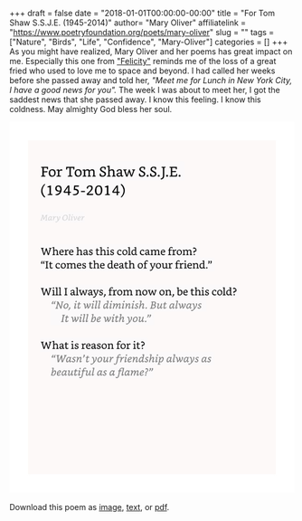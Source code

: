+++
draft = false
date = "2018-01-01T00:00:00-00:00"
title = "For Tom Shaw S.S.J.E. (1945-2014)"
author= "Mary Oliver"
affiliatelink = "https://www.poetryfoundation.org/poets/mary-oliver"
slug = ""
tags = ["Nature", "Birds", "Life", "Confidence", "Mary-Oliver"]
categories = []
+++
As you might have realized, Mary Oliver and her poems has great impact on me. Especially this one from <a href="http://a.co/btmOKQB" target="_blank">"Felicity"</a> reminds me of the loss of a great fried who used to love me to space and beyond. I had called her weeks before she passed away and told her, *"Meet me for Lunch in New York City, I have a good news for you".* The week I was about to meet her, I got the saddest news that she passed away. I know this feeling. I know this coldness. May almighty God bless her soul.

<img src="poetry/13.jpeg" alt="For-Tom-Shaw-SSJE" width="650px">

<p>Download this poem as <a href="poetry/13.jpeg" download="For-Tom-Shaw-SSJE">image</a>, <a href="poetry/txt/For-Tom-Shaw-SSJE.txt" download="hurricane--mary-oliver">text</a>, or <a href="poetry/pdf/for-tom-shaw.pdf" download="For-Tom-Shaw-SSJE">pdf</a>.</p>
